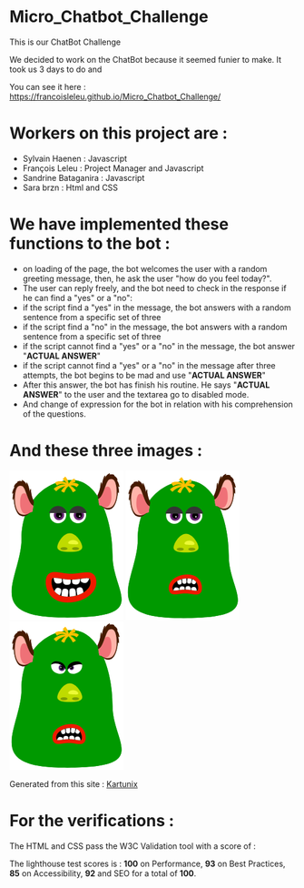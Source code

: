 # Micro_Chatbot_Challenge
This is our ChatBot Challenge

We decided to work on the ChatBot because it seemed funier to make.
It took us 3 days to do and 

You can see it here : https://francoisleleu.github.io/Micro_Chatbot_Challenge/


Workers on this project are :
=============================
- Sylvain Haenen : Javascript
- François Leleu : Project Manager and Javascript
- Sandrine Bataganira : Javascript
- Sara brzn : Html and CSS

We have implemented these functions to the bot :
========================================================

- on loading of the page, the bot welcomes the user with a random greeting message, then, he ask the user "how do you feel today?".
- The user can reply freely, and the bot need to check in the response if he can find a "yes" or a "no":
- if the script find a "yes" in the message, the bot answers with a random sentence from a specific set of three
- if the script find a "no" in the message, the bot answers with a random sentence from a specific set of three
- if the script cannot find a "yes" or a "no" in the message, the bot answer "__ACTUAL ANSWER__"
- if the script cannot find a "yes" or a "no" in the message after three attempts, the bot begins to be mad and use "__ACTUAL ANSWER__"
- After this answer, the bot has finish his routine. He says "__ACTUAL ANSWER__" to the user and the textarea go to disabled mode.
- And change of expression for the bot in relation with his comprehension of the questions.

And these three images :
========================

![welcome avatar](images/welcome-monster.png)
![frustrated avatar](images/frustrated-monster.png)
![mad avatar](images/mad-monster.png)

Generated from this site : [Kartunix](https://www.kartunix.com/)

For the verifications :
=======================

The HTML and CSS pass the W3C Validation tool with a score of :

The lighthouse test scores is : __100__ on Performance, __93__ on Best Practices, __85__ on Accessibility, __92__ and SEO for a total of __100__.
